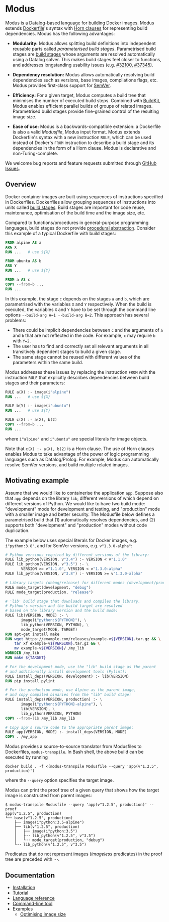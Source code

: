 # Modus

Modus is a Datalog-based language for building Docker images. Modus extends [Dockerfile](https://docs.docker.com/engine/reference/builder/)'s syntax with [Horn clauses](https://en.wikipedia.org/wiki/Horn_clause) for representing build dependencies. Modus has the following advantages:

- __Modularity:__ Modus allows splitting build definitions into independent reusable parts called _parameterised build stages_. Parametrised build stages are [build stages](https://docs.docker.com/develop/develop-images/multistage-build/) whose arguments are resolved automatically using a Datalog solver. This makes build stages feel closer to functions, and addresses longstanding usability issues (e.g. [#32100](https://github.com/moby/moby/issues/32100), [#37345](https://github.com/moby/moby/issues/32100)).

- __Dependency resolution:__ Modus allows automatically resolving build dependencies such as versions, base images, compilations flags, etc. Modus provides first-class support for [SemVer](https://semver.org/).

- __Efficiency:__ For a given target, Modus computes a build tree that minimises the number of executed build steps. Combined with [BuildKit](https://github.com/moby/buildkit), Modus enables efficient parallel builds of groups of related images. Parametrised build stages provide fine-grained control of the resulting image size.

- __Ease of use:__ Modus is a backwards-compatible extension: a Dockerfile is also a valid _Modusfile_, Modus input format. Modus extends Dockerfile's syntax with a new instruction `RULE`, which can be used instead of Docker's `FROM` instruction to describe a build stage and its dependencies in the form of a Horn clause. Modus is declarative and non-Turing-complete.

We welcome bug reports and feature requests submitted through [GitHub Issues](https://github.com/mechtaev/modus/issues).

## Overview

Docker container images are built using sequences of instructions specified in Dockerfiles. Dockerfiles allow grouping sequences of instructions into units called [build stages](https://docs.docker.com/develop/develop-images/multistage-build/). Build stages are important for code reuse, maintenance, optimisation of the build time and the image size, etc.

Compared to functions/procedures in general-purpose programming languages, build stages do not provide [procedural abstraction](http://www.eecs.qmul.ac.uk/~mmh/AMCM048/abstraction/procedural.html). Consider this example of a typical Dockerfile with build stages:

```Dockerfile
FROM alpine AS a
ARG X
RUN ...   # use ${X}

FROM ubuntu AS b
ARG Y
RUN ...   # use ${Y}

FROM a AS c
COPY --from=b ...
RUN ...
```

In this example, the stage `c` depends on the stages `a` and `b`, which are parametrised with the variables `X` and `Y` respectively. When the build is executed, the variables `X` and `Y` have to be set through the command line options `--build-arg A=1 --build-arg B=2`. This approach has several problems:
- There could be implicit dependencies between `c` and the arguments of `a` and `b` that are not reflected in the code. For example, `c` may require `b` with `Y=2`.
- The user has to find and correctly set all relevant arguments in all transitively dependent stages to build a given stage.
- The same stage cannot be reused with different values of the parameters within the same build.

Modus addresses these issues by replacing the instruction `FROM` with the instruction `RULE` that explicitly describes dependencies between build stages and their parameters:

```Dockerfile
RULE a(X) :- image(i"alpine")
RUN ...   # use ${X}

RULE b(Y) :- image(i"ubuntu")
RUN ...   # use ${Y}

RULE c(X) :- a(X), b(2)
COPY --from=b ...
RUN ...
```

where `i"alpine"` and `i"ubuntu"` are special literals for image objects.

Note that `c(X) :- a(X), b(2)` is a Horn clause. The use of Horn clauses enables Modus to take advantage of the power of logic programming languages such as Datalog/Prolog. For example, Modus can automatically resolve SemVer versions, and build multiple related images.


## Motivating example

Assume that we would like to containerise the application `app`. Suppose also that `app` depends on the library `lib`, different versions of which depend on different versions of Python. We would like to have two build mode: "development" mode for development and testing, and "production" mode with a smaller image and better security. The Modusfile below defines a parametrised build that (1) automatically resolves dependencies, and (2) supports both "development" and "production" modes without code duplication. 

The example below uses special literals for Docker images, e.g. `i"python:3.8"`, and for SemVer versions, e.g. `v"1.3.0-alpha"`:

```Dockerfile
# Python versions required by different versions of the library:
RULE lib_python(VERSION, v"3.4") :- VERSION < v"1.1.0"
RULE lib_python(VERSION, v"3.5") :- \
       VERSION >= v"1.1.0", VERSION < v"1.3.0-alpha"
RULE lib_python(VERSION, v"3.8") :- VERSION >= v"1.3.0-alpha"

# Library targets (debug/release) for different modes (development/production):
RULE mode_target(development, "debug")
RULE mode_target(production, "release")

# 'lib' build stage that downloads and compiles the library. 
# Python's version and the build target are resolved
# based on the library version and the build mode:
RULE lib(VERSION, MODE) :- \
       image(i"python:${PYTHON}"), \
       lib_python(VERSION, PYTHON), \
       mode_target(MODE, TARGET)
RUN apt-get install make
RUN wget https://example.com/releases/example-v${VERSION}.tar.gz && \
    tar xf example-v${VERSION}.tar.gz && \
    mv example-v${VERSION}/ /my_lib
WORKDIR /my_lib
RUN make ${TARGET}

# For the development mode, use the "lib" build stage as the parent
# and additionally install development tools (Pylint):
RULE install_deps(VERSION, development) :- lib(VERSION)
RUN pip install pylint

# For the production mode, use Alpine as the parent image, 
# and copy compiled binaries from the "lib" build stage:
RULE install_deps(VERSION, production) :- \
       image(i"python:${PYTHON}-alpine"), \
       lib(VERSION), \
       lib_python(VERSION, PYTHON)
COPY --from=lib /my_lib /my_lib

# Copy app's source code to the appropriate parent image:
RULE app(VERSION, MODE) :- install_deps(VERSION, MODE)
COPY . /my_app
```

Modus provides a source-to-source translator from Modusfiles to Dockerfiles, `modus-transpile`. In Bash shell, the above build can be executed by running 

    docker build . -f <(modus-transpile Modusfile --query 'app(v"1.2.5", production)')

where the `--query` option specifies the target image.

Modus can print the proof tree of a given query that shows how the target image is constructed from parent images:

    $ modus-transpile Modusfile --query 'app(v"1.2.5", production)' --proof
    app(v"1.2.5", production)
    └── base(v"1.2.5", production)
        ├── image(i"python:3.5-alpine")
        ├── lib(v"1.2.5", production)
        │   ├── image(i"python:3.5")
        │   ├╶╶ lib_python(v"1.2.5", v"3.5")
        │   └╶╶ mode_target(production, "debug")
        └╶╶ lib_python(v"1.2.5", v"3.5")

Predicates that do not represent images (_imageless_ predicates) in the proof tree are preceded with `╶╶`.

## Documentation

- [Installation](doc/installation.md)
- [Tutorial](doc/tutorial.md)
- [Language reference](doc/language-reference.md)
- [Command-line tool](doc/command-line-tool.md)
- Examples
  - [Optimising image size](doc/example/optimising-image-size.md)
